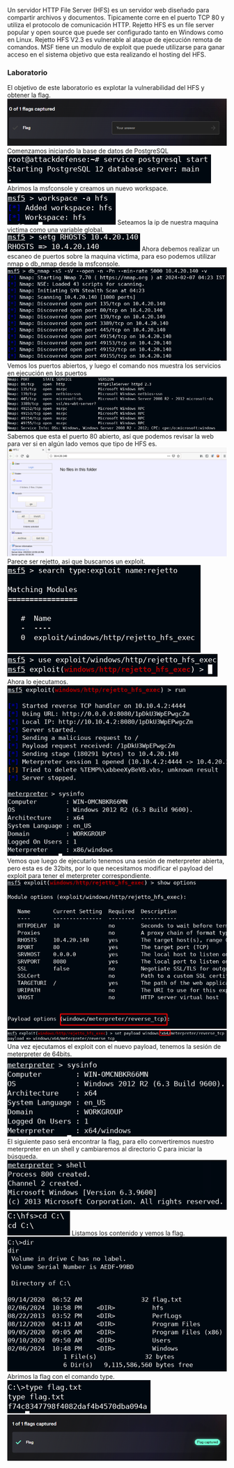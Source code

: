 Un servidor HTTP File Server (HFS) es un servidor web diseñado para compartir archivos y documentos.
Tipicamente corre en el puerto TCP 80 y utiliza el protocolo de comunicación HTTP.
Rejetto HFS es un file server popular y open source que puede ser configurado tanto en Windows como en Linux.
Rejetto HFS V2.3 es vulnerable al ataque de ejecución remota de comandos.
MSF tiene un modulo de exploit que puede utilizarse para ganar acceso en el sistema objetivo que esta realizando el hosting del HFS.

### Laboratorio

El objetivo de este laboratorio es explotar la vulnerabilidad del HFS y obtener la flag.
![](../../../../Images/Pasted%20image%2020240206194740.png)
Comenzamos iniciando la base de datos de PostgreSQL
![](../../../../Images/Pasted%20image%2020240206194837.png)
Abrimos la msfconsole y creamos un nuevo workspace.
![](../../../../Images/Pasted%20image%2020240206194950.png)
Seteamos la ip de nuestra maquina victima como una variable global.
![](../../../../Images/Pasted%20image%2020240206195016.png)
Ahora debemos realizar un escaneo de puertos sobre la maquina victima, para eso podemos utilizar nmap o db_nmap desde la msfconsole.
![](../../../../Images/Pasted%20image%2020240206195441.png)
Vemos los puertos abiertos, y luego el comando nos muestra los servicios en ejecución en los puertos
![](../../../../Images/Pasted%20image%2020240206195519.png)
Sabemos que esta el puerto 80 abierto, así que podemos revisar la web para ver si en algún lado vemos que tipo de HFS es.
![](../../../../Images/Pasted%20image%2020240206195639.png)
Parece ser rejetto, asi que buscamos un exploit.
![](../../../../Images/Pasted%20image%2020240206195823.png)
![](../../../../Images/Pasted%20image%2020240206195840.png)
Ahora lo ejecutamos.
![](../../../../Images/Pasted%20image%2020240206195916.png)
Vemos que luego de ejecutarlo tenemos una sesión de meterpreter abierta, pero esta es de 32bits, por lo que necesitamos modificar el payload del exploit para tener el meterpreter correspondiente.
![](../../../../Images/Pasted%20image%2020240206200017.png)
![](../../../../Images/Pasted%20image%2020240206200101.png)
Una vez ejecutamos el exploit con el nuevo payload, tenemos la sesión de meterpreter de 64bits.
![](../../../../Images/Pasted%20image%2020240206200152.png)
El siguiente paso será encontrar la flag, para ello convertiremos nuestro meterpreter en un shell y cambiaremos al directorio C para iniciar la búsqueda.
![](../../../../Images/Pasted%20image%2020240206200325.png)
![](../../../../Images/Pasted%20image%2020240206200333.png)
Listamos los contenido y vemos la flag.
![](../../../../Images/Pasted%20image%2020240206200349.png)
Abrimos la flag con el comando type.
![](../../../../Images/Pasted%20image%2020240206200411.png)![](../../../../Images/Pasted%20image%2020240206200423.png)
